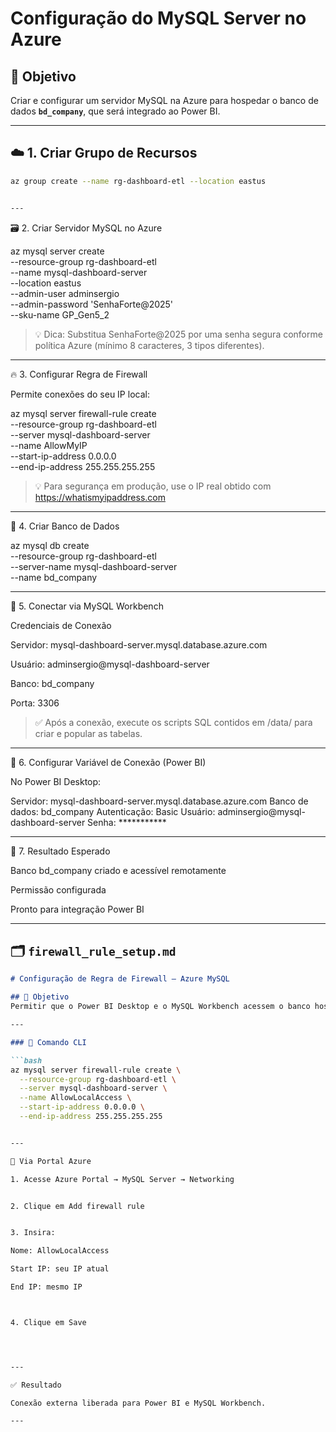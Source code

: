 
# Configuração do MySQL Server no Azure

## 🎯 Objetivo
Criar e configurar um servidor MySQL na Azure para hospedar o banco de dados **`bd_company`**, que será integrado ao Power BI.

---

## ☁️ 1. Criar Grupo de Recursos

```bash
az group create --name rg-dashboard-etl --location eastus


---
```


🗃️ 2. Criar Servidor MySQL no Azure

az mysql server create \
  --resource-group rg-dashboard-etl \
  --name mysql-dashboard-server \
  --location eastus \
  --admin-user adminsergio \
  --admin-password 'SenhaForte@2025' \
  --sku-name GP_Gen5_2

> 💡 Dica: Substitua SenhaForte@2025 por uma senha segura conforme política Azure (mínimo 8 caracteres, 3 tipos diferentes).




---

🔥 3. Configurar Regra de Firewall

Permite conexões do seu IP local:

az mysql server firewall-rule create \
  --resource-group rg-dashboard-etl \
  --server mysql-dashboard-server \
  --name AllowMyIP \
  --start-ip-address 0.0.0.0 \
  --end-ip-address 255.255.255.255

> 💡 Para segurança em produção, use o IP real obtido com https://whatismyipaddress.com




---

🧱 4. Criar Banco de Dados

az mysql db create \
  --resource-group rg-dashboard-etl \
  --server-name mysql-dashboard-server \
  --name bd_company


---

🔗 5. Conectar via MySQL Workbench

Credenciais de Conexão

Servidor: mysql-dashboard-server.mysql.database.azure.com

Usuário: adminsergio@mysql-dashboard-server

Banco: bd_company

Porta: 3306


> ✅ Após a conexão, execute os scripts SQL contidos em /data/ para criar e popular as tabelas.




---

🧰 6. Configurar Variável de Conexão (Power BI)

No Power BI Desktop:

Servidor: mysql-dashboard-server.mysql.database.azure.com
Banco de dados: bd_company
Autenticação: Basic
Usuário: adminsergio@mysql-dashboard-server
Senha: ***********


---

🚀 7. Resultado Esperado

Banco bd_company criado e acessível remotamente

Permissão configurada

Pronto para integração Power BI


---

## 🗂️ `firewall_rule_setup.md`

```markdown
# Configuração de Regra de Firewall – Azure MySQL

## 🎯 Objetivo
Permitir que o Power BI Desktop e o MySQL Workbench acessem o banco hospedado na Azure.

---

### 🔧 Comando CLI

```bash
az mysql server firewall-rule create \
  --resource-group rg-dashboard-etl \
  --server mysql-dashboard-server \
  --name AllowLocalAccess \
  --start-ip-address 0.0.0.0 \
  --end-ip-address 255.255.255.255


---

🧱 Via Portal Azure

1. Acesse Azure Portal → MySQL Server → Networking


2. Clique em Add firewall rule


3. Insira:

Nome: AllowLocalAccess

Start IP: seu IP atual

End IP: mesmo IP



4. Clique em Save




---

✅ Resultado

Conexão externa liberada para Power BI e MySQL Workbench.

---
